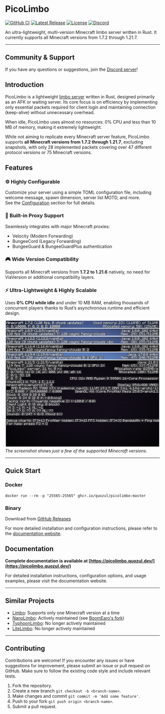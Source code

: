 # PicoLimbo

[![GitHub CI](https://img.shields.io/github/actions/workflow/status/Quozul/PicoLimbo/.github%2Fworkflows%2Fci.yml?branch=master)](https://github.com/Quozul/PicoLimbo/actions)
[![Latest Release](https://img.shields.io/github/v/release/Quozul/PicoLimbo)](https://github.com/Quozul/PicoLimbo/releases)
[![License](https://img.shields.io/github/license/Quozul/PicoLimbo)](LICENSE)
[![Discord](https://img.shields.io/discord/1373364651118694585)](https://discord.gg/M2a9dxJPRy)

An ultra-lightweight, multi-version Minecraft limbo server written in Rust.
It currently supports all Minecraft versions from 1.7.2 through 1.21.7.

---

## Community & Support

If you have any questions or suggestions, join the [Discord server](https://discord.gg/M2a9dxJPRy)!

## Introduction

PicoLimbo is a lightweight [limbo server](https://quozul.dev/posts/2025-05-14-what-are-minecraft-limbo-servers/) written
in Rust, designed primarily as an AFK or waiting server. Its core focus is on efficiency by implementing only essential
packets required for client login and maintaining connection (keep-alive) without unnecessary overhead.

When idle, PicoLimbo uses almost no resources: 0% CPU and less than 10 MB of memory, making it extremely lightweight.

While not aiming to replicate every Minecraft server feature, PicoLimbo supports **all Minecraft versions from 1.7.2
through 1.21.7**, excluding snapshots, with only 28 implemented packets covering over 47 different protocol versions or
75 Minecraft versions.

## Features

### ⚙️ Highly Configurable

Customize your server using a simple TOML configuration file, including welcome message, spawn dimension, server list
MOTD, and more.  
See the [Configuration](#-example-configuration-file) section for full details.

### 🔀 Built-in Proxy Support

Seamlessly integrates with major Minecraft proxies:

- Velocity (Modern Forwarding)
- BungeeCord (Legacy Forwarding)
- BungeeGuard & BungeeGuardPlus authentication

### 🎮 Wide Version Compatibility

Supports all Minecraft versions from **1.7.2 to 1.21.6** natively, no need for ViaVersion or additional compatibility
layers.

### ⚡ Ultra-Lightweight & Highly Scalable

Uses **0% CPU while idle** and under 10 MB RAM, enabling thousands of concurrent players thanks to Rust’s asynchronous
runtime and efficient design.

![PicoLimbo.png](./docs/assets/PicoLimbo.png)  
*The screenshot shows just a few of the supported Minecraft versions.*

---

## Quick Start

### Docker

```shell
docker run --rm -p "25565:25565" ghcr.io/quozul/picolimbo:master
```

### Binary

Download from [GitHub Releases](https://github.com/Quozul/PicoLimbo/releases)

For more detailed installation and configuration instructions, please refer to
the [documentation website](https://picolimbo.quozul.dev/).

## Documentation

**Complete documentation is available at [https://picolimbo.quozul.dev/](https://picolimbo.quozul.dev/)**

For detailed installation instructions, configuration options, and usage examples, please visit the documentation
website.

---

## Similar Projects

- [Limbo](https://github.com/LOOHP/Limbo): Supports only one Minecraft version at a time
- [NanoLimbo](https://github.com/Nan1t/NanoLimbo): Actively maintained
  (see [BoomEaro's fork](https://github.com/BoomEaro/NanoLimbo/tree/feature/1.21.2))
- [TyphoonLimbo](https://github.com/TyphoonMC/TyphoonLimbo): No longer actively maintained
- [LiteLimbo](https://github.com/ThomasOM/LiteLimbo): No longer actively maintained

---

## Contributing

Contributions are welcome! If you encounter any issues or have suggestions for improvement, please submit an issue or
pull request on GitHub. Make sure to follow the existing code style and include relevant tests.

1. Fork the repository.
2. Create a new branch `git checkout -b <branch-name>`.
3. Make changes and commit `git commit -m 'Add some feature'`.
4. Push to your fork `git push origin <branch-name>`.
5. Submit a pull request.
